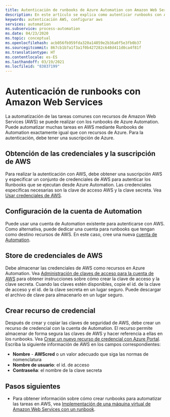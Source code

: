 ```yaml
---
title: Autenticación de runbooks de Azure Automation con Amazon Web Services
description: En este artículo se explica como autenticar runbooks con Amazon Web Services.
keywords: autenticación AWS, configurar aws
services: automation
ms.subservice: process-automation
ms.date: 04/23/2020
ms.topic: conceptual
ms.openlocfilehash: acb056fb959fda320a14059e2b36a0f5e3fb0b37
ms.sourcegitcommit: 867cb1b7a1f3a1f0b427282c648d411d0ca4f81f
ms.translationtype: HT
ms.contentlocale: es-ES
ms.lasthandoff: 03/19/2021
ms.locfileid: "83837199"
---
```

# <a name="authenticate-runbooks-with-amazon-web-services"></a>Autenticación de runbooks con Amazon Web Services

La automatización de las tareas comunes con recursos de Amazon Web Services (AWS) se puede realizar con los runbooks de Azure Automation. Puede automatizar muchas tareas en AWS mediante Runbooks de Automation exactamente igual que con recursos de Azure. Para la autenticación, debe tener una suscripción de Azure.

## <a name="obtain-aws-subscription-and-credentials"></a>Obtención de las credenciales y la suscripción de AWS

Para realizar la autenticación con AWS, debe obtener una suscripción AWS y especificar un conjunto de credenciales de AWS para autenticar los Runbooks que se ejecutan desde Azure Automation. Las credenciales específicas necesarias son la clave de acceso AWS y la clave secreta. Vea [Usar credenciales de AWS](https://docs.aws.amazon.com/powershell/latest/userguide/specifying-your-aws-credentials.html).

## <a name="configure-automation-account"></a>Configuración de la cuenta de Automation

Puede usar una cuenta de Automation existente para autenticarse con AWS. Como alternativa, puede dedicar una cuenta para runbooks que tengan como destino recursos de AWS. En este caso, cree una nueva [cuenta de Automation](automation-create-standalone-account.md).  

## <a name="store-aws-credentials"></a>Store de credenciales de AWS

Debe almacenar las credenciales de AWS como recursos en Azure Automation. Vea [Administración de claves de acceso para la cuenta de AWS](https://docs.aws.amazon.com/general/latest/gr/managing-aws-access-keys.html) para obtener instrucciones sobre cómo crear la clave de acceso y la clave secreta. Cuando las claves estén disponibles, copie el id. de la clave de acceso y el id. de la clave secreta en un lugar seguro. Puede descargar el archivo de clave para almacenarlo en un lugar seguro.

## <a name="create-credential-asset"></a>Crear recurso de credencial

Después de crear y copiar las claves de seguridad de AWS, debe crear un recurso de credencial con la cuenta de Automation. El recurso permite almacenar de forma segura las claves de AWS y hacer referencia a ellas en los runbooks. Vea [Crear un nuevo recurso de credencial con Azure Portal](shared-resources/credentials.md#create-a-new-credential-asset-with-the-azure-portal). Escriba la siguiente información de AWS en los campos correspondientes:
    
* **Nombre** - **AWScred** o un valor adecuado que siga las normas de nomenclatura
* **Nombre de usuario**: el id. de acceso
* **Contraseña**: el nombre de la clave secreta 

## <a name="next-steps"></a>Pasos siguientes

* Para obtener información sobre cómo crear runbooks para automatizar las tareas en AWS, vea [Implementación de una máquina virtual de Amazon Web Services con un runbook](automation-scenario-aws-deployment.md).